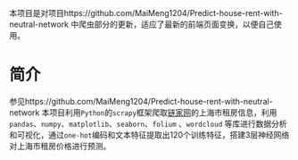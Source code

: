 本项目是对项目https://github.com/MaiMeng1204/Predict-house-rent-with-neutral-network 中爬虫部分的更新，适应了最新的前端页面变换，以便自己使用。

# 简介

参见https://github.com/MaiMeng1204/Predict-house-rent-with-neutral-network
本项目利用`Python`的`scrapy`框架爬取[链家网](https://sh.lianjia.com/zufang/)的上海市租房信息，利用`pandas`、`numpy`、`matplotlib`、`seaborn`、`folium` 、`wordcloud` 等库进行数据分析和可视化，通过`one-hot`编码和文本特征提取出120个训练特征，搭建3层神经网络对上海市租房价格进行预测。
